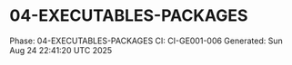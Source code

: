 # 04-EXECUTABLES-PACKAGES
Phase: 04-EXECUTABLES-PACKAGES
CI: CI-GE001-006
Generated: Sun Aug 24 22:41:20 UTC 2025
